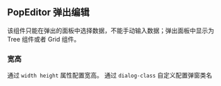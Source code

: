 <div class="demo-header">
<p class="overviewicon">
  <span class="wapi-tips-popeditor"/>
</p>

## PopEditor 弹出编辑

<nova-uxlink widget-name="Popeditor"></nova-uxlink>

该组件只能在弹出的面板中选择数据，不能手动输入数据；弹出面板中显示为 Tree 组件或者 Grid 组件。
</div>

### 宽高

通过 `width height` 属性配置宽高。
通过 `dialog-class` 自定义配置弹窗类名

<nova-demo-view link="popeditor/width.vue"></nova-demo-view>

<br>
